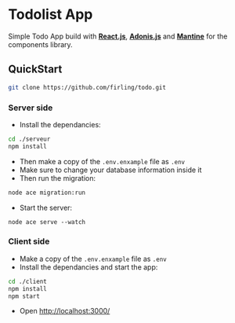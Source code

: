 # Todolist App

Simple Todo App build with **[React.js](https://reactjs.org/)**, **[Adonis.js](https://adonisjs.com/)** 
and **[Mantine](https://mantine.dev/)** for the components library.

## QuickStart

```bash 
git clone https://github.com/firling/todo.git
```

### Server side

- Install the dependancies:
```bash
cd ./serveur
npm install
```
- Then make a copy of the `.env.enxample` file as `.env`
- Make sure to change your database information inside it
- Then run the migration:
```bash
node ace migration:run
```
- Start the server:
```
node ace serve --watch
```

### Client side

- Make a copy of the `.env.enxample` file as `.env`
- Install the dependancies and start the app:
```bash
cd ./client
npm install
npm start
```
- Open [http://localhost:3000/](http://localhost:3000/)